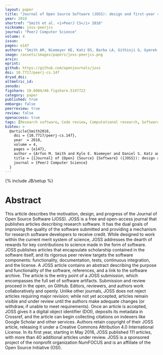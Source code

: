 ```yaml
---
layout: paper
title: "Journal of Open Source Software (JOSS): design and first-year review"
year: 2018
shortref: "Smith et al. <i>PeerJ CS</i> 2018"
nickname: joss-peerjcs
journal: "PeerJ Computer Science"
volume: 4
issue:
pages: e147
authors: "Smith AM, Niemeyer KE, Katz DS, Barba LA, Githinji G, Gymrek M, Huff KD, Madan CR, Cabunoc Mayes A, Moerman KM, Prins P, Ram K, Rokem A, Teal TK, Valls Guimera R, Vanderplas JT"
image: /assets/images/papers/joss-peerjcs.png
arxiv:
eprint:
github: https://github.com/openjournals/joss
doi: 10.7717/peerj-cs.147
dryad_doi:
altmetric_id:
zenodo:
figshare: 10.6084/m9.figshare.5147722
category: paper
published: true
embargo: false
peerreview: true
review: false
openaccess: true
tags: [Research software, Code review, Computational research, Software citation, Open-source software, Scholarly publishing]
bibtex: >
  @article{Smith2018,
    doi = {10.7717/peerj-cs.147},
    year  = 2018,
    volume = 4,
    pages = {e147},
    author = {Arfon M. Smith and Kyle E. Niemeyer and Daniel S. Katz and Lorena A. Barba and George Githinji and Melissa Gymrek and Kathryn D. Huff and Christopher R. Madan and Abigail Cabunoc Mayes and Kevin M. Moerman and Pjotr Prins and Karthik Ram and Ariel Rokem and Tracy K. Teal and Roman Valls Guimera and Jacob T. Vanderplas},
    title = {{Journal} of {Open} {Source} {Software} ({JOSS}): design and first-year review},
    journal = {PeerJ Computer Science}
  }
---
```

{% include JB/setup %}

# Abstract

This article describes the motivation, design, and progress of the Journal of Open Source Software (JOSS). JOSS is a free and open-access journal that publishes articles describing research software. It has the dual goals of improving the quality of the software submitted and providing a mechanism for research software developers to receive credit. While designed to work within the current merit system of science, JOSS addresses the dearth of rewards for key contributions to science made in the form of software. JOSS publishes articles that encapsulate scholarship contained in the software itself, and its rigorous peer review targets the software components: functionality, documentation, tests, continuous integration, and the license. A JOSS article contains an abstract describing the purpose and functionality of the software, references, and a link to the software archive. The article is the entry point of a JOSS submission, which encompasses the full set of software artifacts. Submission and review proceed in the open, on GitHub. Editors, reviewers, and authors work collaboratively and openly. Unlike other journals, JOSS does not reject articles requiring major revision; while not yet accepted, articles remain visible and under review until the authors make adequate changes (or withdraw, if unable to meet requirements). Once an article is accepted, JOSS gives it a digital object identifier (DOI), deposits its metadata in Crossref, and the article can begin collecting citations on indexers like Google Scholar and other services. Authors retain copyright of their JOSS article, releasing it under a Creative Commons Attribution 4.0 International License. In its first year, starting in May 2016, JOSS published 111 articles, with more than 40 additional articles under review. JOSS is a sponsored project of the nonprofit organization NumFOCUS and is an affiliate of the Open Source Initiative (OSI).
